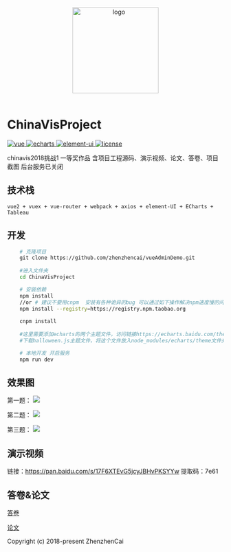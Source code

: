 <p align="center">
  <br>
  <img width="200" src="./logo.png" alt="logo">
  <br>
  <br>
</p>


# ChinaVisProject

<p align="left">
  <a href="https://github.com/vuejs/vue">
    <img src="https://img.shields.io/badge/vue-2.5.10-brightgreen.svg" alt="vue">
  </a>
  <a href="https://echarts.baidu.com/">
    <img src="https://img.shields.io/badge/echarts-4.1.0-brightgreen.svg" alt="echarts">
  </a>
  <a href="https://github.com/ElemeFE/element">
    <img src="https://img.shields.io/badge/element--ui-2.0.8-brightgreen.svg" alt="element-ui">
  </a>
  <a href="https://github.com/zhenzhencai/ChinaVisProject/blob/master/LICENSE">
    <img src="https://img.shields.io/github/license/mashape/apistatus.svg" alt="license">
  </a>
</p>
 chinavis2018挑战1 一等奖作品 
 含项目工程源码、演示视频、论文、答卷、项目截图
 后台服务已关闭
   
## 技术栈
    vue2 + vuex + vue-router + webpack + axios + element-UI + ECharts + Tableau

## 开发
```bash
    # 克隆项目
    git clone https://github.com/zhenzhencai/vueAdminDemo.git
    
    #进入文件夹
    cd ChinaVisProject

    # 安装依赖
    npm install
    //or # 建议不要用cnpm  安装有各种诡异的bug 可以通过如下操作解决npm速度慢的问题
    npm install --registry=https://registry.npm.taobao.org
    
    cnpm install
    
    #这里需要添加echarts的两个主题文件，访问链接https://echarts.baidu.com/theme-builder/
    #下载halloween.js主题文件，将这个文件放入node_modules/echarts/theme文件夹下

    # 本地开发 开启服务
    npm run dev

```


## 效果图
第一题：
![](https://github.com/zhenzhencai/ChinaVisProject/blob/master/IMG/no1.png)

第二题：
![](https://github.com/zhenzhencai/ChinaVisProject/blob/master/IMG/no2.png)

第三题：
![](https://github.com/zhenzhencai/ChinaVisProject/blob/master/IMG/no3.png)

## 演示视频

链接：https://pan.baidu.com/s/17F6XTEvG5jcyJBHvPKSYYw 
提取码：7e61

## 答卷&论文
[答卷](https://github.com/zhenzhencai/ChinaVisProject/blob/master/pdf/%E7%AD%94%E5%8D%B7.pdf)

[论文](https://github.com/zhenzhencai/ChinaVisProject/blob/master/pdf/%E8%AE%BA%E6%96%87.pdf)

Copyright (c) 2018-present ZhenzhenCai
